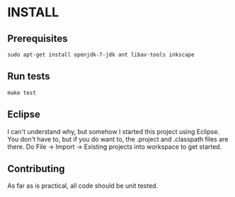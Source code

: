 INSTALL
=======

Prerequisites
-------------

    sudo apt-get install openjdk-7-jdk ant libav-tools inkscape

Run tests
---------

    make test

Eclipse
-------

I can't understand why, but somehow I started this project using Eclipse.
You don't have to, but if you do want to, the .project and .classpath files
are there.  Do File -> Import -> Existing projects into workspace to
get started.

Contributing
------------

As far as is practical, all code should be unit tested.


